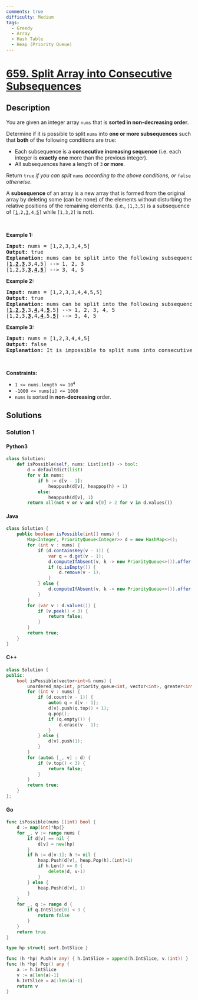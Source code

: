 ```yaml
---
comments: true
difficulty: Medium
tags:
  - Greedy
  - Array
  - Hash Table
  - Heap (Priority Queue)
---
```


<!-- problem:start -->

# [659. Split Array into Consecutive Subsequences](https://leetcode.com/problems/split-array-into-consecutive-subsequences)


## Description

<!-- description:start -->

<p>You are given an integer array <code>nums</code> that is <strong>sorted in non-decreasing order</strong>.</p>

<p>Determine if it is possible to split <code>nums</code> into <strong>one or more subsequences</strong> such that <strong>both</strong> of the following conditions are true:</p>

<ul>
	<li>Each subsequence is a <strong>consecutive increasing sequence</strong> (i.e. each integer is <strong>exactly one</strong> more than the previous integer).</li>
	<li>All subsequences have a length of <code>3</code><strong> or more</strong>.</li>
</ul>

<p>Return <code>true</code><em> if you can split </em><code>nums</code><em> according to the above conditions, or </em><code>false</code><em> otherwise</em>.</p>

<p>A <strong>subsequence</strong> of an array is a new array that is formed from the original array by deleting some (can be none) of the elements without disturbing the relative positions of the remaining elements. (i.e., <code>[1,3,5]</code> is a subsequence of <code>[<u>1</u>,2,<u>3</u>,4,<u>5</u>]</code> while <code>[1,3,2]</code> is not).</p>

<p>&nbsp;</p>
<p><strong class="example">Example 1:</strong></p>

<pre>
<strong>Input:</strong> nums = [1,2,3,3,4,5]
<strong>Output:</strong> true
<strong>Explanation:</strong> nums can be split into the following subsequences:
[<strong><u>1</u></strong>,<strong><u>2</u></strong>,<strong><u>3</u></strong>,3,4,5] --&gt; 1, 2, 3
[1,2,3,<strong><u>3</u></strong>,<strong><u>4</u></strong>,<strong><u>5</u></strong>] --&gt; 3, 4, 5
</pre>

<p><strong class="example">Example 2:</strong></p>

<pre>
<strong>Input:</strong> nums = [1,2,3,3,4,4,5,5]
<strong>Output:</strong> true
<strong>Explanation:</strong> nums can be split into the following subsequences:
[<strong><u>1</u></strong>,<strong><u>2</u></strong>,<strong><u>3</u></strong>,3,<strong><u>4</u></strong>,4,<strong><u>5</u></strong>,5] --&gt; 1, 2, 3, 4, 5
[1,2,3,<strong><u>3</u></strong>,4,<strong><u>4</u></strong>,5,<strong><u>5</u></strong>] --&gt; 3, 4, 5
</pre>

<p><strong class="example">Example 3:</strong></p>

<pre>
<strong>Input:</strong> nums = [1,2,3,4,4,5]
<strong>Output:</strong> false
<strong>Explanation:</strong> It is impossible to split nums into consecutive increasing subsequences of length 3 or more.
</pre>

<p>&nbsp;</p>
<p><strong>Constraints:</strong></p>

<ul>
	<li><code>1 &lt;= nums.length &lt;= 10<sup>4</sup></code></li>
	<li><code>-1000 &lt;= nums[i] &lt;= 1000</code></li>
	<li><code>nums</code> is sorted in <strong>non-decreasing</strong> order.</li>
</ul>

<!-- description:end -->

## Solutions

<!-- solution:start -->

### Solution 1

<!-- tabs:start -->

#### Python3

```python
class Solution:
    def isPossible(self, nums: List[int]) -> bool:
        d = defaultdict(list)
        for v in nums:
            if h := d[v - 1]:
                heappush(d[v], heappop(h) + 1)
            else:
                heappush(d[v], 1)
        return all(not v or v and v[0] > 2 for v in d.values())
```

#### Java

```java
class Solution {
    public boolean isPossible(int[] nums) {
        Map<Integer, PriorityQueue<Integer>> d = new HashMap<>();
        for (int v : nums) {
            if (d.containsKey(v - 1)) {
                var q = d.get(v - 1);
                d.computeIfAbsent(v, k -> new PriorityQueue<>()).offer(q.poll() + 1);
                if (q.isEmpty()) {
                    d.remove(v - 1);
                }
            } else {
                d.computeIfAbsent(v, k -> new PriorityQueue<>()).offer(1);
            }
        }
        for (var v : d.values()) {
            if (v.peek() < 3) {
                return false;
            }
        }
        return true;
    }
}
```

#### C++

```cpp
class Solution {
public:
    bool isPossible(vector<int>& nums) {
        unordered_map<int, priority_queue<int, vector<int>, greater<int>>> d;
        for (int v : nums) {
            if (d.count(v - 1)) {
                auto& q = d[v - 1];
                d[v].push(q.top() + 1);
                q.pop();
                if (q.empty()) {
                    d.erase(v - 1);
                }
            } else {
                d[v].push(1);
            }
        }
        for (auto& [_, v] : d) {
            if (v.top() < 3) {
                return false;
            }
        }
        return true;
    }
};
```

#### Go

```go
func isPossible(nums []int) bool {
	d := map[int]*hp{}
	for _, v := range nums {
		if d[v] == nil {
			d[v] = new(hp)
		}
		if h := d[v-1]; h != nil {
			heap.Push(d[v], heap.Pop(h).(int)+1)
			if h.Len() == 0 {
				delete(d, v-1)
			}
		} else {
			heap.Push(d[v], 1)
		}
	}
	for _, q := range d {
		if q.IntSlice[0] < 3 {
			return false
		}
	}
	return true
}

type hp struct{ sort.IntSlice }

func (h *hp) Push(v any) { h.IntSlice = append(h.IntSlice, v.(int)) }
func (h *hp) Pop() any {
	a := h.IntSlice
	v := a[len(a)-1]
	h.IntSlice = a[:len(a)-1]
	return v
}
```

<!-- tabs:end -->

<!-- solution:end -->

<!-- problem:end -->
